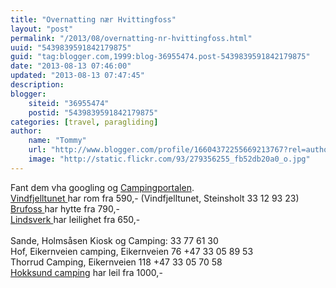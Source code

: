 ```yaml
---
title: "Overnatting nær Hvittingfoss"
layout: "post"
permalink: "/2013/08/overnatting-nr-hvittingfoss.html"
uuid: "5439839591842179875"
guid: "tag:blogger.com,1999:blog-36955474.post-5439839591842179875"
date: "2013-08-13 07:46:00"
updated: "2013-08-13 07:47:45"
description: 
blogger:
    siteid: "36955474"
    postid: "5439839591842179875"
categories: [travel, paragliding]
author: 
    name: "Tommy"
    url: "http://www.blogger.com/profile/16604372255669213767?rel=author"
    image: "http://static.flickr.com/93/279356255_fb52db20a0_o.jpg"
---
```


<div class="css-full-post-content js-full-post-content">
Fant dem vha googling og <a href="http://campingportalen.no/">Campingportalen</a>. <br />
<a href="http://www.vindfjell.no/">Vindfjelltunet </a>har rom fra 590,- (Vindfjelltunet, Steinsholt 33 12 93 23)<br />
<a href="http://www.brufoss.no/">Brufoss </a>har hytte fra 790,-<br />
<a href="http://www.lindsverk.no/">Lindsverk </a>har leilighet fra 650,-<br />
<br />
Sande, Holmsåsen Kiosk og Camping: 33 77 61 30<br />
Hof, Eikernveien camping, Eikernveien 76 +47 33 05 89 53<br />
Thorrud Camping, Eikernveien 118 +47 33 05 70 58<br />
<a href="http://www.hokksund-camping.no/">Hokksund camping</a> har leil fra 1000,-
</div>